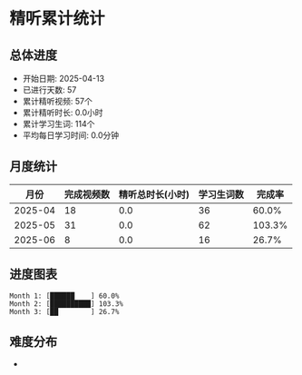 # 精听累计统计

## 总体进度

- 开始日期: 2025-04-13
- 已进行天数: 57
- 累计精听视频: 57个
- 累计精听时长: 0.0小时
- 累计学习生词: 114个
- 平均每日学习时间: 0.0分钟

## 月度统计

| 月份 | 完成视频数 | 精听总时长(小时) | 学习生词数 | 完成率 |
|-----|-----------|----------------|----------|-------|
| 2025-04 | 18 | 0.0 | 36 | 60.0% |
| 2025-05 | 31 | 0.0 | 62 | 103.3% |
| 2025-06 | 8 | 0.0 | 16 | 26.7% |

## 进度图表

```
Month 1: [██████    ] 60.0%
Month 2: [██████████] 103.3%
Month 3: [██        ] 26.7%
```

## 难度分布

- [简单/中等/困难]: 57 (100.0%)